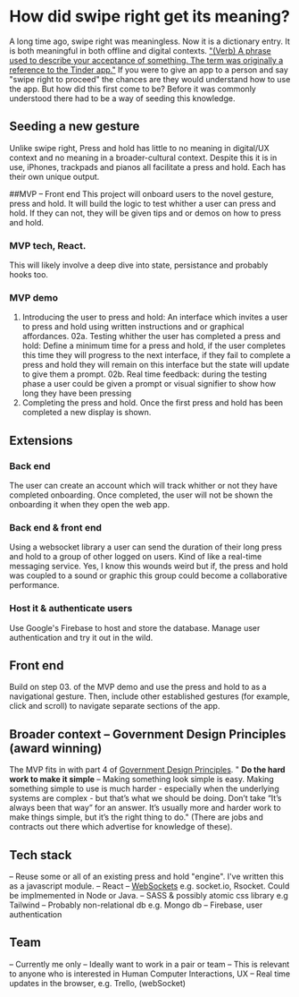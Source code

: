 # How did swipe right get its meaning?
A long time ago, swipe right was meaningless. Now it is a dictionary entry. It is both meaningful in both offline and digital contexts. ["(Verb) A phrase used to describe your acceptance of something. The term was originally a reference to the Tinder app."](https://www.urbandictionary.com/define.php?term=Swipe%20right)
If you were to give an app to a person and say "swipe right to proceed" the chances are they would understand how to use the app. But how did this first come to be?
Before it was commonly understood there had to be a way of seeding this knowledge.

## Seeding a new gesture
Unlike swipe right, Press and hold has little to no meaning in digital/UX context and no meaning in a broader-cultural context. Despite this it is in use, iPhones, trackpads and pianos all facilitate a press and hold. Each has their own unique output.

##MVP – Front end
This project will onboard users to the novel gesture, press and hold. It will build the logic to test whither a user can press and hold. If they can not, they will be given tips and or demos on how to press and hold.

### MVP tech, React.
This will likely involve a deep dive into state, persistance and probably hooks too.

### MVP demo
01.  Introducing the user to press and hold: An interface which invites a user to press and hold using written instructions and or graphical affordances.
02a. Testing whither the user has completed a press and hold: Define a minimum time for a press and hold, if the user completes this time they will progress to the next interface, if they fail to complete a press and hold they will remain on this interface but the state will update to give them a prompt.
02b. Real time feedback: during the testing phase a user could be given a prompt or visual signifier to show how long they have been pressing
03.  Completing the press and hold. Once the first press and hold has been completed a new display is shown.

## Extensions
### Back end
The user can create an account which will track whither or not they have completed onboarding. Once completed, the user will not be shown the onboarding  it when they open the web app.

### Back end & front end
Using a websocket library a user can send the duration of their long press and hold to a group of other logged on users. Kind of like a real-time messaging service. Yes, I know this wounds weird but if, the press and hold was coupled to a sound or graphic this group could become a collaborative performance.

### Host it & authenticate users
Use Google's Firebase to host and store the database. Manage user authentication and try it out in the wild.

## Front end
Build on step 03. of the MVP demo and use the press and hold to as a navigational gesture. Then, include other established gestures (for example, click and scroll) to navigate separate sections of the app.



## Broader context – Government Design Principles (award winning)
The MVP fits in with part 4 of [Government Design Principles](https://www.gov.uk/guidance/government-design-principles).
" **Do the hard work to make it simple** – Making something look simple is easy. Making something simple to use is much harder - especially when the underlying systems are complex - but that’s what we should be doing. Don’t take “It’s always been that way” for an answer. It’s usually more and harder work to make things simple, but it’s the right thing to do."
(There are jobs and contracts out there which advertise for knowledge of these).


## Tech stack
– Reuse some or all of an existing press and hold "engine". I've written this as a javascript module.
– React
– [WebSockets](https://developer.cdn.mozilla.net/en-US/docs/Web/API/WebSockets_API) e.g. socket.io, Rsocket. Could be implmemented in Node or Java.
– SASS & possibly atomic css library e.g Tailwind
– Probably non-relational db e.g. Mongo db
– Firebase, user authentication

## Team
– Currently me only
– Ideally want to work in a pair or team
– This is relevant to anyone who is interested in Human Computer Interactions, UX 
– Real time updates in the browser, e.g. Trello, (webSocket)
